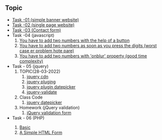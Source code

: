 
## Topic
<ul>
    <li> 
        <a href="https://tahsin000.github.io/WEB_DEVELOPMENT/CSE-3532/Task-01/index.html">Task -01 (simple banner website)</a>  
    </li>
    <li> 
        <a href="https://tahsin000.github.io/WEB_DEVELOPMENT/CSE-3532/Task-02/index.html">Task -02 (single page website)</a>  
    </li>
    <li> 
        <a href="https://tahsin000.github.io/WEB_DEVELOPMENT/CSE-3532/Task-03/index.html">Task -03 (Contact form)</a>  
    </li>
    <li> 
        Task -04 (javascript)
        <ol type=1>
             <li><a href="https://tahsin000.github.io/WEB_DEVELOPMENT/CSE-3532/Task-04/Topic%20-%2001/index.html">You have to add two numbers with the help of a button</a></li>
             <li><a href="https://tahsin000.github.io/WEB_DEVELOPMENT/CSE-3532/Task-04/Topic%20-%2002/index.html">You have to add two numbers as soon as you press the digits (worst case er problem hote pare)</a></li>
             <li><a href="https://tahsin000.github.io/WEB_DEVELOPMENT/CSE-3532/Task-04/Topic%20-%2003/index.html">You have to add two numbers with 'onblur' property (good time complexity)</a></li>
        </ol>
    </li>
    <li>
        Task - 05 (jquery)
        <ol type="1">
            <li>TOPIC(28-03-2022)
                <ol>
                    <li><a href="https://code.jquery.com/jquery-3.6.0.min.js">jquery cdn</a></li>
                    <li><a href="https://plugins.jquery.com/">jquery pluging</a></li>
                    <li><a href="https://jqueryui.com/datepicker/">jquery plugin datepicker</a></li>
                    <li><a href="https://cdnjs.com/libraries/jquery-validate">jquery-validate</a></li>
                </ol>
            </li>
            <li>Class Code
                 <ol>
                    <li><a href="https://tahsin000.github.io/WEB_DEVELOPMENT/CSE-3532/Task-05/datepicker.html">jquery datepicker</a></li>
                </ol>
            </li>
            <li>Homework (jQuery validation)
                 <ol>
                    <li><a href="https://tahsin000.github.io/WEB_DEVELOPMENT/CSE-3532/Task-05/jQuery%20validation%20form/index.html">jQuery validation form</a></li>
                </ol>
            </li>
        </ol>
    </li>
    <li>Task - 06 (PHP)</li>
    <ol>
        <li><a href="https://raw.githubusercontent.com/Tahsin000/WEB_DEVELOPMENT/master/CSE-3532/Task-06/index.php">Basic</a></li>
        <li><a href="https://tahsin000.github.io/WEB_DEVELOPMENT/CSE-3532/Task-06/A%20Simple%20HTML%20Form/index.html">A Simple HTML Form</a></li>
    </ol>
</ul>

